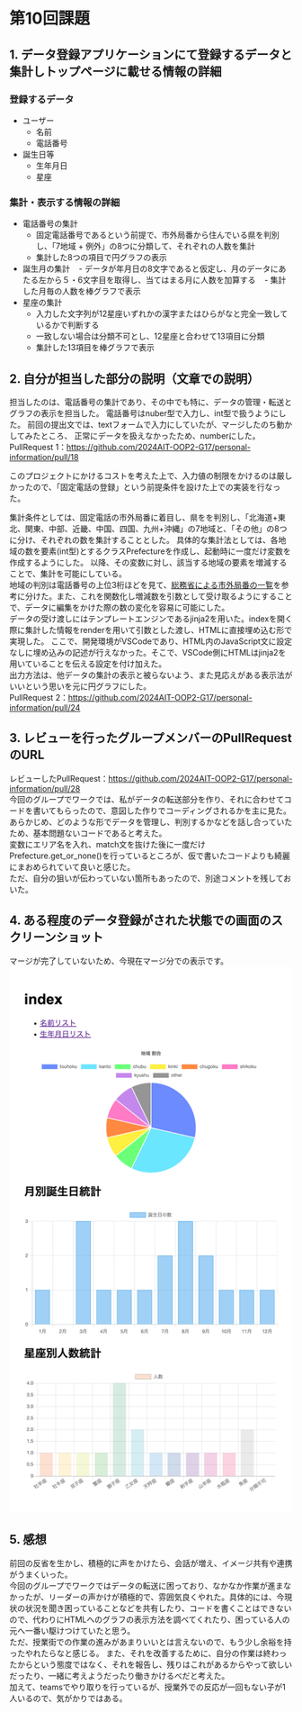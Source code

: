 # 第10回課題

## 1. データ登録アプリケーションにて登録するデータと集計しトップページに載せる情報の詳細
<!-- 
・自分の担当分だけでなく、グループ全体のデータを書いてください。
・メンバー全員が同じ内容になるはずです。
 -->
### 登録するデータ
- ユーザー
   - 名前
   - 電話番号
- 誕生日等
   - 生年月日
   - 星座

### 集計・表示する情報の詳細

- 電話番号の集計
   - 固定電話番号であるという前提で、市外局番から住んでいる県を判別し、「7地域 + 例外」の8つに分類して、それぞれの人数を集計
   - 集計した8つの項目で円グラフの表示
- 誕生月の集計
   - データが年月日の8文字であると仮定し、月のデータにあたる左から５・6文字目を取得し、当てはまる月に人数を加算する
   - 集計した月毎の人数を棒グラフで表示
- 星座の集計
   - 入力した文字列が12星座いずれかの漢字またはひらがなと完全一致しているかで判断する
   - 一致しない場合は分類不可とし、12星座と合わせて13項目に分類
   - 集計した13項目を棒グラフで表示

## 2. 自分が担当した部分の説明（文章での説明）
<!-- 
・データの形式やデータ型、集計条件や出力方法、使用したライブラリなど詳細に書いてください。
・自分が作成したPullRequestのURLも説明とともに記載してください。
 -->
担当したのは、電話番号の集計であり、その中でも特に、データの管理・転送とグラフの表示を担当した。
電話番号はnuber型で入力し、int型で扱うようにした。
前回の提出文では、textフォームで入力にしていたが、マージしたのち動かしてみたところ、
正常にデータを扱えなかったため、numberにした。  
PullRequest 1：https://github.com/2024AIT-OOP2-G17/personal-information/pull/18  

このプロジェクトにかけるコストを考えた上で、入力値の制限をかけるのは厳しかったので、「固定電話の登録」という前提条件を設けた上での実装を行なった。

集計条件としては、固定電話の市外局番に着目し、県をを判別し、「北海道+東北、関東、中部、近畿、中国、四国、九州+沖縄」の7地域と、「その他」の8つに分け、それぞれの数を集計することとした。
具体的な集計法としては、各地域の数を要素(int型)とするクラスPrefectureを作成し、起動時に一度だけ変数を作成するようにした。
以降、その変数に対し、該当する地域の要素を増減することで、集計を可能にしている。  
地域の判別は電話番号の上位3桁ほどを見て、[総務省による市外局番の一覧](https://www.soumu.go.jp/main_content/000141817.pdf)を参考に分けた。また、これを関数化し増減数を引数として受け取るようにすることで、データに編集をかけた際の数の変化を容易に可能にした。  
データの受け渡しにはテンプレートエンジンであるjinja2を用いた。indexを開く際に集計した情報をrenderを用いて引数とした渡し、HTMLに直接埋め込む形で実現した。
ここで、開発環境がVSCodeであり、HTML内のJavaScript文に設定なしに埋め込みの記述が行えなかった。そこで、VSCode側にHTMLはjinja2を用いていることを伝える設定を付け加えた。  
出力方法は、他データの集計の表示と被らないよう、また見応えがある表示法がいいという思いを元に円グラフにした。  
PullRequest 2：https://github.com/2024AIT-OOP2-G17/personal-information/pull/24

## 3. レビューを行ったグループメンバーのPullRequestのURL
<!-- 
・簡単なコメントを添えてください。
・リーダーもここは書いてください。
 -->
レビューしたPullRequest：https://github.com/2024AIT-OOP2-G17/personal-information/pull/28  
今回のグループでワークでは、私がデータの転送部分を作り、それに合わせてコードを書いてもらったので、意図した作りでコーディングされるかを主に見た。
あらかじめ、どのような形でデータを管理し、判別するかなどを話し合っていたため、基本問題ないコードであると考えた。  
変数にエリア名を入れ、match文を抜けた後に一度だけPrefecture.get_or_none()を行っているところが、仮で書いたコードよりも綺麗にまおめられていて良いと感じた。  
ただ、自分の狙いが伝わっていない箇所もあったので、別途コメントを残しておいた。


## 4. ある程度のデータ登録がされた状態での画面のスクリーンショット
<!-- 画像のリンクは文章中にMarkdown形式で ![](画像ファイル名) として書き、提出は画像ファイルを別途添付してくださ
い -->
マージが完了していないため、今現在マージ分での表示です。
![データ登録済みのイメージ画像](K23115_G17.png)

## 5. 感想
<!-- 次に活かせる反省等をここに書いておきましょう -->
前回の反省を生かし、積極的に声をかけたら、会話が増え、イメージ共有や連携がうまくいった。  
今回のグループでワークではデータの転送に困っており、なかなか作業が進まなかったが、リーダーの声かけが積極的で、雰囲気良くやれた。具体的には、今現状の状況を聞き困っていることなどを共有したり、コードを書くことはできないので、代わりにHTMLへのグラフの表示方法を調べてくれたり、困っている人の元へ一番い駆けつけていたと思う。  
ただ、授業街での作業の進みがあまりいいとは言えないので、もう少し余裕を持ったやれたらなと感じる。
また、それを改善するために、自分の作業は終わったからという態度ではなく、それを報告し、残りはこれがあるからやって欲しいだったり、一緒に考えようだったり働きかけるべだと考えた。  
加えて、teamsでやり取りを行っているが、授業外での反応が一回もない子が1人いるので、気がかりではある。



